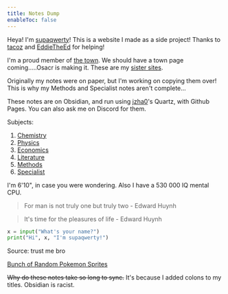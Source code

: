```yaml
---
title: Notes Dump
enableToc: false
---
```


Heya! I'm [supaqwerty](https://github.com/supaqwerty)! This is a website I made as a side project! Thanks to [tacoz](https://github.com/nottacoz) and [EddieTheEd](https://github.com/eddietheed) for helping! 

I'm a proud member of [the town](Info/town.md). We should have a town page coming.....Osacr is making it. These are my [sister sites](Info/townsites.md).

Originally my notes were on paper, but I'm working on copying them over! This is why my Methods and Specialist notes aren't complete...

These notes are on Obsidian, and run using [jzha0](https://github.com/jackyzha0)'s Quartz, with Github Pages. You can also ask me on Discord for them.

Subjects:
1. [Chemistry](Subjects/Chemistry.md)
2. [Physics](Subjects/Physics.md)
3. [Economics](Subjects/Economics.md)
4. [Literature](Subjects/Literature.md)
5. [Methods](Subjects/Methods.md)
6. [Specialist](Subjects/Specialist.md)

I'm 6'10", in case you were wondering. Also I have a 530 000 IQ mental CPU.

> For man is not truly one but truly two - Edward Huynh

> It's time for the pleasures of life - Edward Huynh


```py
x = input("What's your name?")
print("Hi", x, "I'm supaqwerty!")
```

Source: trust me bro

[Bunch of Random Pokemon Sprites](poke)

~~Why do these notes take so long to sync.~~ It's because I added colons to my titles. Obsidian is racist.

